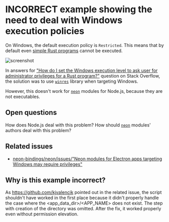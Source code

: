 # INCORRECT example showing the need to deal with Windows execution policies

On Windows, the default execution policy is `Restricted`. This means that
by default even [simple Rust programs](https://github.com/JohnScience/neon_example_cant_find/blob/main/pure_rust_version/src/main.rs) cannot be executed.

![screenshot](https://i.imgur.com/XVCkgCS.png)

In answers for ["How do I set the Windows execution level to ask user for administrator privileges for a Rust program?"](https://stackoverflow.com/questions/53846395/how-do-i-set-the-windows-execution-level-to-ask-user-for-administrator-privilege) question on Stack Overflow, the solution was to use [`winres`](https://crates.io/crates/winres) library when targeting Windows.

However, this doesn't work for [`neon`](https://crates.io/crates/neon) modules for Node.js, because they are not executables.

## Open questions

How does Node.js deal with this problem? How should [`neon`](https://crates.io/crates/neon) modules' authors deal with this problem?

## Related issues

* [neon-bindings/neon/issues/"Neon modules for Electron apps targeting Windows may require privileges"](https://github.com/neon-bindings/neon/issues/956)

## Why is this example incorrect?

As <https://github.com/kjvalencik> pointed out in the related issue, the script shouldn't have worked in the first place because it didn't properly handle the case where the <app_data_dir>/<APP_NAME> does not exist. The step with creation of the directory was omitted. After the fix, it worked properly even without permission elevation.
